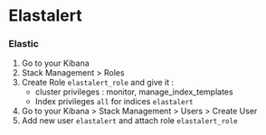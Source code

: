 # Elastalert

### Elastic
1. Go to your Kibana
2. Stack Management > Roles
3. Create Role `elastalert_role` and give it :
    - cluster privileges : monitor, manage_index_templates
    - Index privileges `all` for indices `elastalert`
4. Go to your Kibana > Stack Management > Users > Create User
5. Add new user `elastalert` and attach role `elastalert_role`

